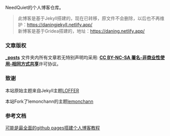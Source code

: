 NeedQuiet的个人博客仓库。
>此博客是基于Jekyll搭建的，现在已转移，原文件不会删除，以后也不再维护：https://daningjekyll.netlify.app/<br>
新博客是基于Gridea搭建的，地址：https://daning.netlify.app/

### 文章版权

**[_posts](https://github.com/NeedQuiet/needquiet.github.io/tree/master/_posts)** 文件夹内所有文章若无特别声明均采用: [**CC BY-NC-SA 署名-非商业性使用-相同方式共享**]( https://creativecommons.org/licenses/ )许可协议。

### 致谢

本站原始主题来自Jekyll主题[LOFFER](https://fromendworld.github.io/LOFFER/)

本站Fork了lemonchann的主题[lemonchann](https://lemonchann.github.io)

### 参考文档
[可能是最全面的github pages搭建个人博客教程](https://zhuanlan.zhihu.com/p/94121927)
